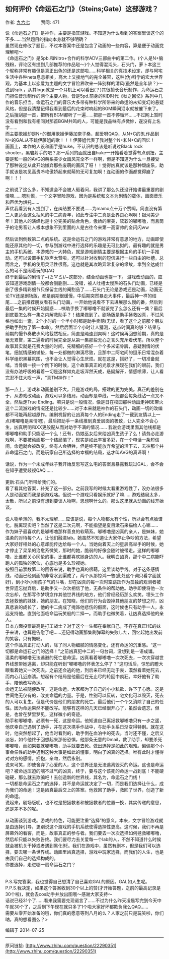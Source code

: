 ## 如何评价《命运石之门》（Steins;Gate）这部游戏？

作者: [九六七](http://www.zhihu.com/people/jiu-liu-qi)&nbsp;&nbsp;&nbsp;&nbsp;&nbsp;&nbsp;&nbsp;&nbsp; 赞同: 471


说《命运石之门》是神作，主要是指其游戏。不知道为什么看到的答案里谈这个的不多……当然题目的指向本身就不够明确？<br>虽然现在修改了题目，不过本答案中还是包含了动画的一些内容，算是便于动画党理解吧～<br>《命运石之门》是5pb.和Nitro+合作的科学ADV三部曲中的第二作。(个人是N+脑残粉，评论区有提到几部推荐的作品哒～)个人觉得混沌头，石头门，萝卜本这三个昵称非常有趣但是真正出色的还是这部啦……科学相关的真技术设定，却与阿宅生活中各种neta息息相关，高大上又接地气的完全兼容，这种(伪)科学的宏大世界观，为基本上以恋爱为主题的文字冒险界吹来一阵别样的清风(虽然是全年龄？)～ <br>说到5pb.，从其logo就是一个耳机上可以看出(？)其很擅长音乐制作，为命运石之门担任音乐制作的两个主要人物，皆是5pd.前身的KID时代《秋之回忆》系列中几作的音乐担当。命运石之门的音乐大多带有种科学所带来的命运的未知变幻的悬疑风格，但是我清楚记得我看到最后的花束时响起的BGM瞬间泪水就被催下来了。之后搜刮那一首，把所有BGM都听了一遍……把那一首不停循环……不过网上暂时没有看到和我有相同对那首BGM共鸣的人，可能是我品味有点微妙，遂没有上名字…… <br>而主要歌姬却是N+的御用歌姬伊藤加奈子桑，超爱呀QAQ，从N+C的BL作品到N+的GAL从不跳伊藤姐的歌！！！伊藤姐代表了我对整个N+和N+C的回忆！ <br>画面上，本作的人设和画手是huke。不认识的总该是听说过Black rock shooter，黑岩射手的吧？那一系列的画就出自huke一开始看着觉得有点别扭，主要是和一般的AVG的萌系美少女画风完全不一样啊，但是不知道为什么一旦接受了那种设定从此开始嫌弃那些废萌的画风了呀！！觉得凶真就该是那种颓废系，助手就该是初见高贵冷艳傲娇起来就萌的无可复加啊！连动画的作画都觉得崩了啊！！！ <br><br>之前说了这么多，不知道会不会被人砸着问，我讲了那么久还没开始讲最重要的剧情嘛……嗯别慌，一个文字冒险游戏，因为是系统和文本为剧情的载体，画面音乐和声优为烘托…… <br>声优我看到有人提到了，在纠结要不要说……为mamo点十万个赞啊，简直没有第二人更适合这么抽风的中二病青年，如此专注中二真是业界良心啊啊！银河美少年！其他人的演绎也是十分完美的贴合角色，傲娇的麻美，软软的嘟嘟噜，而且筒子的宅男音让人根本想象不到里面的人是古往今来第一高富帅的金闪闪ww <br><br>然后谈到倒数第二点的系统。这是命运石之门的游戏非常有意思的地方，动画即使能还原其他的一切，参与到游戏中进行选择的乐趣是无可比拟的。最有趣的就是男主的手机系统，本游戏的一大特色，就是游戏剧情主要是根据主角的手机一手推动。还可以设置手机铃声太赞啦，还可以针对收到的短信进行一些自由的吐槽，总而言之，手机的使用灵活性很高。这也就是其攻略异常复杂的缘故，拿到全达成什么的可不是闹着玩的QAQ <br>终于到最后的剧情了~\(≧▽≦)/~这部分，结合动画也提一下。 游戏改动画的，应该知道游戏剧情一般都会删删删……没错，被人吐槽太慢热的石头门动画，已经是删了很多精彩细节只保留主线的阉割品了……石头门无论是游戏还是动画，动画无论TV还是剧场版，都是前期很缓慢，中后期突然暴走大事件，最后神一样的结尾……之前推荐朋友看石头门动画，一开始他说看不下去进展那么慢的番，然后到最后一集的时候开始疑惑……咦助手换了嘟嘟噜不就该完了么怎么还有一集？最后到底要怎么样一集之内解救助手？！结果做到了。剧场版是助手拯救凶真，不过风格也如出一辙，2个小时的一个半小时都是助手卖萌(无误，看了这个之前那个朋友把助手列为了第一本命)，然后后面半个小时让人猜测，这点时间真的够？结果与前期的慢节奏散步风格截然相反，简直是飚速到爽啊！这时候再回想前期，真的是毫无累赘，第二遍看的时候完全是从第一集那些无心之言久充斥着伏笔，所以整个故事其实就是花费大量的时间，先精细的搭好一个个多米诺骨牌，悬疑剧情的伏笔，细腻情感的铺垫，每一处都做的淋漓尽致，且那中二阿宅间的逗乐日常混杂着科学组织黑幕氛围，也不会让人觉得心生厌烦。就在这是，搭好了，一切准备就绪。当骨牌一接一个倒下的时候，这个故事真正的光景才展现在我们的眼前，我们没有办法呼吸的看着一切是这样如丸走坂浑然天成，悬疑解开，情感喷薄，让人看完忍不住大叹一声，“真TM神作！”<br><br>那一点上，游戏和动画差别不大，只是游戏的局，搭建的更为完美。真正的差别在于，从游戏改动画，游戏可以多结局，动画却是单线，一般都会每条线沾一点又不全，然后走True Ending。嘛只是说一般情况，像是日在校园那种动画走神BE带火这个二流游戏的情况还是比较少……对于本来就是神作的石头门，动画一切的改编都不可能再超越原作。编剧机智的让凶真每个人的Ending走了一截到友情以上一点(嘟嘟噜是亲情吧)，最后把助手一条线推到真爱层面的极致，让人完全不会心生，凶真明明和XX更般配从而对助手不满的情况…… 我说会游戏里面其他线都是嘟嘟噜和助手只能活一个么！还有，伪娘巫女后来给凶真生孩子了么！请务必走游戏啊，不要被动画那一个结局骗了，现实是如此丰富多彩，在一个电话一条短信间，命运就会被改变。终有人会牺牲，但是终不能放弃希望的活下去，去往那个并非命运石之门，而是玩家自己所选择的幸福的结局，这才叫AVG的真谛啊！ <br><br>话说，作为一个未成年妹子我开始反思写这么宅的答案且暴露我玩过GAL，会不会在知乎遭受歧视QAQ……<br><br>更新:石头门所带给我们的。<br>看了看其他答案，补充了这一部分。之前我写的时候太看重游戏性了，没办法很多人是动画党而我是谈游戏咯。但说一个游戏只看娱乐就好了嘛……游戏结局太多，太散，所以之前没有想到要谈人物啊，思想啊什么的。那么这里就从动画的线开始谈。<br><br>说人物单薄的，我不太理解……应该是说，每个人物都太有个性，所以会有点脸谱化，脱离现实吧？当然了这是二次元啊，不能指望是夏目漱石来描绘人心嘛……<br>作为妹子最喜欢的是嘟嘟噜那样善良的软萌系。嘟嘟噜是凶真的亲人，是妹妹，她温柔的对待每个人，让他们融进lab。她虽然不知道让大家停止争吵的方法，希望大家好好相处的心意却能传达给每一个人。当她向着天上的星辰高举手的时候，她才停止了呆呆的治愈系微笑，那时的她，脆弱的好像会随时被带走。这样的嘟嘟噜，比谁都关心冈伦的事，比谁都喜欢她身边的人。我明白凶真，那个中二病能吓跑人的孤独的家伙，心底也是多么珍视她。<br>按照目前票数第二的回答来说，助手也真的很萌。这里谈助手线。对于这条感情线，动画已经刻画的非常水到渠成了，两个从那惊鸿一瞥(此处这个词只看字面就好)，到小吵小闹孩子气的斗嘴，却在凶真的每一次时空跳跃作为孤独的观测者被世界遗忘抛弃后，是助手又一次次相信了他，无条件的帮助他。助手即使将他一次次忘却，在那写作梦境念作其他世界线的地方，他们曾经经历那么欢笑，埋头工作去拯救他的妹妹，她的朋友。在知晓，他们的行为会毁掉其他朋友的梦想之时，凶真悲哀的成长了，他的中二病成了掩饰他悲伤的假面，这时候也只有助手一人，永远支持他。直到他面临命运玩笑般的二择一。而助手也微笑着，让凶真选择他的亲人。<br>日本方面投票最高是打工战士？对于这个一生都在奉献自己，不存在真正HE的妹子来讲，也算是告慰了吧……还记得动画那集刷弹幕的失败した，回忆起她出发前的笑容，只有慨叹。<br>这个作品真正打动人的，除了同人物细腻的情感变化，还有命运的沉重感。“这一切都是命运石之门的选择！”之前凶真犯中二的一句台词，没想到是一语成谶。<br>温柔的嘟嘟噜无法逃避的死亡是命运，凶真看着嘟嘟噜一次次死去，一次次穿越世界线想带她逃离，却只能在听到“嘟嘟噜的怀表怎么停了？”这句话后，惊恐的瞪大眼看着她又一次死去。之前还会逃的他，到后来已经无动于衷，漠然看着她死去，而内心几近崩溃。想起有个结局是他最后在无止尽的轮回中疯狂。幸好他有了助手，陪他改写命运。<br>命运无法被随便改写，这是命运。大家都为了自己的小小私欲，许下了心愿。这是世间绝无仅有的，改变命运的力量。于是，性别可以反转，宅文化可以毁灭，死去的人可以复生。但是代价是他们的朋友的死亡。最后他们一个个又消除了自己的任性。因为命运果然不能改写。能够有这样的几天已经很开心了，虽然会遗忘，但是，也曾在梦里梦见，这样微小的奇迹。<br>助手和嘟嘟噜，必须有一死，这是命运。他知道自己离拯救嘟嘟噜只有一步之遥，他庆幸自己遇到了助手，并在这次携手作战中，与助手关系日渐变得特别。就在这时，他突然想起了，他当时看到的，助手倒在血泊中的死去。当时还不懂，之后又淡忘，如今他终于回想起来那份恐惧，他那条无意的Dmail，救了助手，却要杀死嘟嘟噜，而如果要就嘟嘟噜，助手就要去死。做出选择是如此的艰难。偏偏那个小事会任性的助手遇到这种大事是如此的懂事，明白了凶真的选择。唯有此时才懂得对对方的感情。拥抱，亲吻，然后永别。<br>说来可笑，即使舍弃了心爱的人，这个世界还是无法逃离毁灭的命运。这也是命运吧？被命运压迫的喘不过气的凶真，终于，要与这个该死的命运一战到底！不能硬碰硬，那么就去欺骗吧！去创造新的世界线，其名为，命运石之门线！<br>一切都是命运石之门的选择，并不是命运就决定了一切，而是我们选择让什么，成为我们的命运！这是凶真最后交上的答案。他救回了助手，救回了世界，创造了新的命运。<br>说起来，剧场版呢，也不过是把拯救者和被拯救者的位置一换，其实传递的意思，还是差不多的呢。<br><br>从动画谈到游戏。游戏的特色，可能更注重“选择”的意义。本来，文字冒险游戏就是由选择引导，更别说这个游戏的手机系统使得选择性更高。这时候，我们不再是屏幕外的看客，而是，故事真正的参与者。我们要去一次次选择如何拯救嘟嘟噜，然后却只能以失败告终。我们要尽力去关爱每一个lab的人，不然不知道什么时候就会被机关干掉或者遇到黑化BE。我们在游戏中，虽然有剧本，但是我们可以选择，要去哪一条世界线。动画里凶真选择，游戏中玩家选择，而我们的人生，也是由我们自己的选择构成的。<br>你要选择，走进哪一扇命运石之门？<br><br><br>P.S.写完答案，我也觉得自己想清了自己喜欢GAL的原因。GAL如人生呢。<br>P.P.S.我决定，如果这个答案收到30个以上的赞(才开始答题，之前的最高记录是30个啦)，就会去cos助手并放出图哦～感谢大家支持～<br>话说已经31个了……看来我需要兑现诺言了……不过为什么昨天凌晨写完到今天中午就30个了，之后到下午现在就只多了1个啦大家好坏都欺负我么QAQ……<br>需要从零开始准备的哦，你们真的愿意等到八月的么？人家之前只是玩笑啦，你们呐，真的想看图么？&gt;



编辑于 2014-07-25



---
原问链接: [http://www.zhihu.com/question/22290351](http://www.zhihu.com/question/22290351)